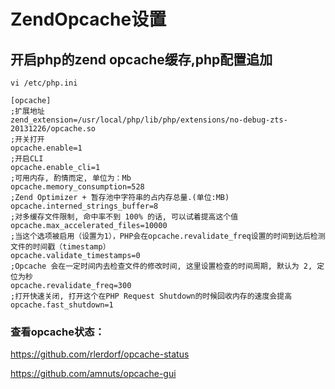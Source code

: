 # ZendOpcache设置

## 开启php的zend opcache缓存,php配置追加
```
vi /etc/php.ini
```

```
[opcache]
;扩展地址
zend_extension=/usr/local/php/lib/php/extensions/no-debug-zts-20131226/opcache.so
;开关打开
opcache.enable=1
;开启CLI
opcache.enable_cli=1
;可用内存, 酌情而定, 单位为：Mb
opcache.memory_consumption=528
;Zend Optimizer + 暂存池中字符串的占内存总量.(单位:MB)
opcache.interned_strings_buffer=8
;对多缓存文件限制, 命中率不到 100% 的话, 可以试着提高这个值
opcache.max_accelerated_files=10000
;当这个选项被启用（设置为1），PHP会在opcache.revalidate_freq设置的时间到达后检测文件的时间戳（timestamp）
opcache.validate_timestamps=0
;Opcache 会在一定时间内去检查文件的修改时间, 这里设置检查的时间周期, 默认为 2, 定位为秒
opcache.revalidate_freq=300
;打开快速关闭, 打开这个在PHP Request Shutdown的时候回收内存的速度会提高
opcache.fast_shutdown=1
```

### 查看opcache状态：
https://github.com/rlerdorf/opcache-status

https://github.com/amnuts/opcache-gui
